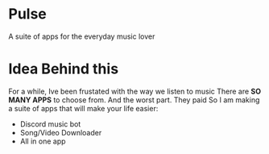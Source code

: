# Pulse

A suite of apps for the everyday music lover

# Idea Behind this

For a while, Ive been frustated with the way we listen to music
There are **SO MANY APPS** to choose from. And the worst part. They paid
So I am making a suite of apps that will make your life easier:

- Discord music bot
- Song/Video Downloader
- All in one app
